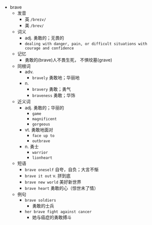 - brave
  - 发音
    - 英 `/breɪv/`
    - 美 `/brev/`
  - 词义
    - adj. 勇敢的；无畏的
    - `dealing with danger, pain, or difficult situations with courage and confidence`
  - 记忆
    - 勇敢的(brave)人不畏生死， 不惧坟墓(grave)
  - 同根词
    - adv.
      - `bravely` 勇敢地；华丽地
    - n.
      - `bravery` 勇敢；勇气
      - `braveness` 勇敢；华饰
  - 近义词
    - adj. 勇敢的；华丽的
      - `game`
      - `magnificent`
      - `gorgeous`
    - vt. 勇敢地面对
      - `face up to`
      - `outbrave`
    - n. 勇士
      - `warrior`
      - `lionheart`
  - 短语
    - `brave oneself` 自夸，自负；大言不惭 
    - `brave it out` v. 拼到底 
    - `brave new world` 美好新世界 
    - `brave heart` 勇敢的心（惊世未了情） 
  - 例句
    - `brave soldiers`
      - 勇敢的士兵
    - `her brave fight against cancer`
      - 她与癌症的勇敢搏斗

